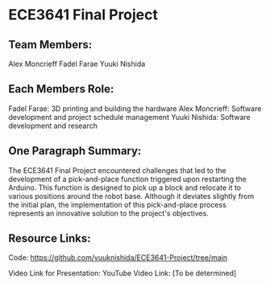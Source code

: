# ECE3641 Final Project

## Team Members:
Alex Moncrieff
Fadel Farae
Yuuki Nishida

## Each Members Role:
Fadel Farae: 3D printing and building the hardware
Alex Moncrieff: Software development and project schedule management
Yuuki Nishida: Software development and research

## One Paragraph Summary:
The ECE3641 Final Project encountered challenges that led to the development of a pick-and-place function triggered upon restarting the Arduino. This function is designed to pick up a block and relocate it to various positions around the robot base. Although it deviates slightly from the initial plan, the implementation of this pick-and-place process represents an innovative solution to the project's objectives.

## Resource Links:
Code:
https://github.com/yuuknishida/ECE3641-Project/tree/main

Video Link for Presentation:
YouTube Video Link: [To be determined]
